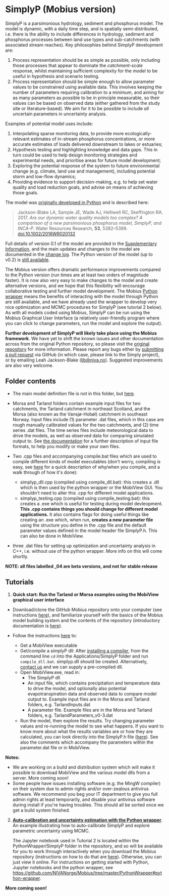 # SimplyP (Mobius version)

SimplyP is a parsimonious hydrology, sediment and phosphorus model. The model is dynamic, with a daily time step, and is spatially semi-distributed, i.e. there is the ability to include differences in hydrology, sediment and phosphorus processes between land use types and sub-catchments (with associated stream reaches). Key philosophies behind SimplyP development are:

1. Process representation should be as simple as possible, only including those processes that appear to dominate the *catchment-scale* response, whilst maintaining sufficient complexity for the model to be useful in hypothesis and scenario testing.
2. Process representation should be simple enough to allow parameter values to be constrained using available data. This involves keeping the number of parameters requiring calibration to a minimum, and aiming for as many parameters as possible to be in principle measurable, so their values can be based on observed data (either gathered from the study site or literature-based). We aim for it to be possible to include *all* uncertain parameters in uncertainty analysis.

Examples of potential model uses include:

1. Interpolating sparse monitoring data, to provide more ecologically-relevant estimates of in-stream phosphorus concentrations, or more accurate estimates of loads delivered downstream to lakes or estuaries;
2. Hypothesis testing and highlighting knowledge and data gaps. This in turn could be used to help design monitoring strategies and experimental needs, and prioritise areas for future model development;
3. Exploring the potential response of the system to future environmental change (e.g. climate, land use and management), including potential storm and low-flow dynamics;
4. Providing evidence to support decision-making, e.g. to help set water quality and load reduction goals, and advise on means of achieving those goals.

The model was [originally developed in Python](https://github.com/LeahJB/SimplyP) and is described here:

> Jackson-Blake LA, Sample JE, Wade AJ, Helliwell RC, Skeffington RA. 2017. *Are our dynamic water quality models too complex? A comparison of a new parsimonious phosphorus model, SimplyP, and INCA-P*. Water Resources Research, **53**, 5382–5399. [doi:10.1002/2016WR020132](http://onlinelibrary.wiley.com/doi/10.1002/2016WR020132/abstract;jsessionid=7E1F1066482B9FFDBC29BA6B5A80042C.f04t01)

Full details of version 0.1 of the model are provided in the [Supplementary Information](https://agupubs.onlinelibrary.wiley.com/action/downloadSupplement?doi=10.1002%2F2016WR020132&file=wrcr22702-sup-0001-2016WR020132-s01.pdf), and the main updates and changes to the model are documented in the [change log](https://github.com/NIVANorge/Mobius/blob/master/Applications/SimplyP/SimplyP_development_log.txt). The Python version of the model (up to v0.2) is [still available](https://github.com/LeahJB/SimplyP).

The Mobius version offers dramatic performance improvements compared to the Python version (run times are at least two orders of magnitude faster). It is now also very easy to make changes to the model and create alternative versions, and we hope that this flexibility will encourage collaborative testing and further model development. The Mobius [Python wrapper](https://github.com/NIVANorge/Mobius/tree/master/PythonWrapper) means the benefits of interacting with the model through Python are still available, and we have already used the wrapper to develop very nice optimization and MCMC procedures for SimplyP (see tutorial 2 below). As with all models coded using Mobius, SimplyP can be run using the Mobius Graphical User Interface (a relatively user-friendly program where you can click to change parameters, run the model and explore the output).

**Further development of SimplyP will likely take place using the Mobius framework**. We have yet to shift the known issues and other documentation across from the original Python repository, so please visit the [original repository](https://github.com/LeahJB/SimplyP) for more information. Please report any bugs either by [submitting a pull request](https://github.com/NIVANorge/Mobius/pulls) via GitHub (in which case, please link to the Simply project), or by emailing Leah Jackson-Blake (ljb@niva.no). Suggested improvements are also very welcome.

## Folder contents

* The main model definition file is not in this folder, but [here](https://github.com/NIVANorge/Mobius/blob/master/Modules/SimplyP.h).

* Morsa and Tarland folders contain example input files for two catchments, the Tarland catchment in northeast Scotland, and the Morsa (also known as the Vansjø-Hobøl) catchment in southeast Norway. Input files include (1) parameter .dat files, which in this case are rough manually calibrated values for the two catchments, and (2) time series .dat files. The time series files include meteorological data to drive the models, as well as observed data for comparing simulated output to. See [the documentation](https://github.com/NIVANorge/Mobius/tree/master/Documentation) for a further description of input file formats, to help you modify or make your own files.

* Two .cpp files and accompanying compile.bat files which are used to compile different kinds of model executables (don't worry, compiling is easy, see [here](https://github.com/NIVANorge/Mobius#compile-a-model-run-it-and-make-some-changes) for a quick description of why/when you compile, and a walk through of how it's done):

  - simplyp_dll.cpp (compiled using compile_dll.bat): this creates a .dll which is then used by the python wrapper or the MobiView GUI. You shouldn't need to alter this .cpp for different model applications.
  - simplyp_testing.cpp (compiled using compile_testing.bat): this creates a .exe which is useful for testing during model devleopment. **This .cpp contains things you should change for different model applications.** It also contains flags for doing useful things like creating an .exe which, when run, **creates a new parameter file** using the structure you define in the .cpp file and the default parameter values defined in the model header file SimplyP.h. This can also be done in MobiView.
  
* three .dat files for setting up optimization and uncertainty analysis in C++, i.e. without use of the python wrapper. More info on this will come shortly.

**NOTE: all files labelled _04 are beta versions, and not for stable release**


## Tutorials

1. **Quick start: Run the Tarland or Morsa examples using the MobiView graphical user interface**
 
* Download/clone the GitHub Mobius repository onto your computer (see instructions [here](https://github.com/NIVANorge/Mobius#download-the-repository)), and familiarize yourself with the basics of the Mobius model building system and the contents of the repository (introductory documentation is [here](https://github.com/NIVANorge/Mobius#mobius)).
 
* Follow the instructions [here](https://github.com/NIVANorge/Mobius#the-mobiview-graphical-user-interface) to:
  - Get a MobiView executable
  - Get/compile a simplyP dll: After [installing a compiler](https://github.com/NIVANorge/Mobius#first-download-a-compiler), from the command line `cd` into the Applications/SimplyP folder and run `compile_dll.bat`. simplyp.dll should be created. Alternatively, [contact us](magnus.norling@niva.no) and we can supply a pre-compiled dll.
  - Open MobiView.exe, read in:
      * The SimplyP dll
	  * An input file, which contains precipitation and temperature data to drive the model, and optionally also potential evapotranspiration data and observed data to compare model output to. Example input files are in the Morsa and Tarland folders, e.g. TarlandInputs.dat
	  * A parameter file. Example files are in the Morsa and Tarland folders, e.g. TarlandParameters_v0-3.dat
  - Run the model, then explore the results. Try changing parameter values and re-running the model to see what happens. If you want to know more about what the results variables are or how they are calculated, you can look directly into the SimplyP.h file ([here](https://github.com/NIVANorge/Mobius/blob/master/Modules/SimplyP.h)). See also the comments which accompany the parameters within the parameter.dat file or in MobiView.
 
**Notes:**
 * We are working on a build and distribution system which will make it possible to download MobiView and the various model dlls from a server. More coming soon!
 * Some people have issues installing software (e.g. the MingW compiler) on their system due to admin rights and/or over-zealous antivirus software. We recommend you beg your IT department to give you full admin rights at least temporarily, and disable your antivirus software during install if you're having troubles. This should all be sorted once we get a build system finished.

 2. **[Auto-calibration and uncertainty estimation with the Python wrapper](https://nbviewer.jupyter.org/github/NIVANorge/Mobius/blob/master/PythonWrapper/SimplyP/simplyp_calibration.ipynb)**. An example illustrating how to auto-calibrate SimplyP and explore parametric uncertainty using MCMC.
 
    The Jupyter notebook used in Tutorial 2 is located within the PythonWrapper/SimplyP folder in the repository, and so will be available for you to work through interactively when you download the Mobius repository (instructions on how to do that are [here](https://github.com/NIVANorge/Mobius#download-the-repository)). Otherwise, you can just view it online. For instructions on getting started with Python, Jupyter notebooks and the python wrapper, see https://github.com/NIVANorge/Mobius/tree/master/PythonWrapper#python-wrapper.

**More coming soon!**
